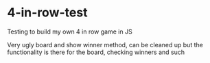 # 4-in-row-test
Testing to build my own  4 in row game in JS

Very ugly board and show winner method, can be cleaned up but the functionality is there for the board, checking winners and such
